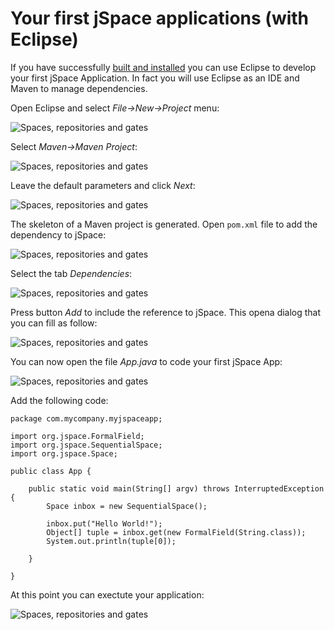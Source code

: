 
# Your first jSpace applications (with Eclipse)
If you have successfully [built and installed](getting_started.md) you can use Eclipse to develop your first jSpace Application. In fact you will use Eclipse as an IDE and Maven to manage dependencies. 

Open Eclipse and select _File->New->Project_ menu:

![Spaces, repositories and gates](figs/jspace_eclipse_tutorial_step1.png)

Select _Maven->Maven Project_:

![Spaces, repositories and gates](figs/jspace_eclipse_tutorial_step2.png)

Leave the default parameters and click _Next_:

![Spaces, repositories and gates](figs/jspace_eclipse_tutorial_step3.png)

The skeleton of a Maven project is generated. Open ```pom.xml``` file to add the dependency to jSpace:

![Spaces, repositories and gates](figs/jspace_eclipse_tutorial_step4.png)

Select the tab _Dependencies_:

![Spaces, repositories and gates](figs/jspace_eclipse_tutorial_step5.png)

Press button _Add_ to include the reference to jSpace. This opena dialog that you can fill as follow:

![Spaces, repositories and gates](figs/jspace_eclipse_tutorial_step6.png)

You can now open the file _App.java_ to code your first jSpace App:

![Spaces, repositories and gates](figs/jspace_eclipse_tutorial_step7.png)

Add the following code:

```
package com.mycompany.myjspaceapp;

import org.jspace.FormalField;
import org.jspace.SequentialSpace;
import org.jspace.Space;

public class App {

	public static void main(String[] argv) throws InterruptedException {
		Space inbox = new SequentialSpace();

		inbox.put("Hello World!");
		Object[] tuple = inbox.get(new FormalField(String.class));				
		System.out.println(tuple[0]);

	}

}
```

At this point you can exectute your application:

![Spaces, repositories and gates](figs/jspace_eclipse_tutorial_step8.png)
